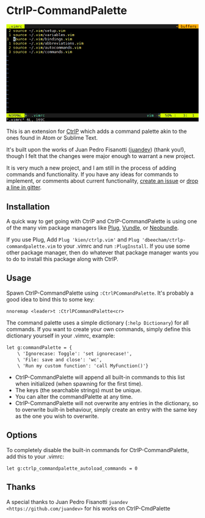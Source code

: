 CtrlP-CommandPalette
====================

![](https://raw.githubusercontent.com/dbeecham/dbeecham.github.com/master/commandpalette.gif)

This is an extension for [CtrlP](https://github.com/kien/ctrlp.vim) which adds
a command palette akin to the ones found in Atom or Sublime Text.

It's built upon the works of Juan Pedro Fisanotti ([juandev](https://github.com/juandev)) (thank you!), 
though I felt that the changes were major enough to warrant a new project.

It is very much a new project, and I am still in the process of adding commands
and functionality. If you have any ideas for commands to implement, or comments
about current functionality, [create an
issue](https://github.com/dbeecham/ctrlp-commandpalette.vim/issues) or [drop a line in
gitter](https://gitter.im/dbeecham/ctrlp-commandpalette.vim).


Installation
------------

A quick way to get going with CtrlP and CtrlP-CommandPalette is using one of the
many vim package managers like [Plug](https://github.com/junegunn/vim-plug),
[Vundle](https://github.com/gmarik/Vundle.vim), or
[Neobundle](https://github.com/Shougo/neobundle.vim).

If you use Plug, Add `Plug 'kien/ctrlp.vim'` and 
`Plug 'dbeecham/ctrlp-commandpalette.vim` to your .vimrc and run `:PlugInstall`.
If you use some other package manager, then do whatever that package manager
wants you to do to install this package along with CtrlP.



Usage
-----

Spawn CtrlP-CommandPalette using ``:CtrlPCommandPalette``. It's probably a good
idea to bind this to some key:

    nnoremap <leader>t :CtrlPCommandPalette<cr>


The command palette uses a simple dictionary (`:help Dictionary`) for all
commands. If you want to create your own commands, simply define this dictionary
yourself in your .vimrc, example:

    let g:commandPalette = {
        \ 'Ignorecase: Toggle': 'set ignorecase!',
        \ 'File: save and close': 'wc',
        \ 'Run my custom function': 'call MyFunction()'}

* CtrlP-CommandPalette will append all built-in commands to this list when
initialized (when spawning for the first time). 
* The keys (the searchable
strings) must be unique. 
* You can alter the commandPalette at any time. 
* CtrlP-CommandPalette will not overwrite any entries in the
dictionary, so to overwrite built-in behaviour, simply create an entry with the
same key as the one you wish to overwrite.


Options
-------

To completely disable the built-in commands for CtrlP-CommandPalette, add this
to your .vimrc:

    let g:ctrlp_commandpalette_autoload_commands = 0



Thanks
------

A special thanks to Juan Pedro Fisanotti `juandev
<https://github.com/juandev>` for his works on CtrlP-CmdPalette
